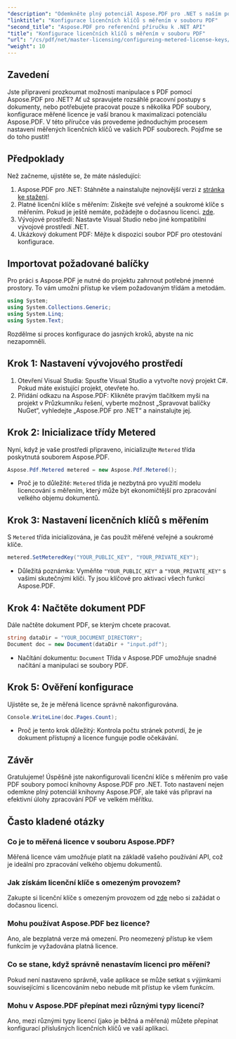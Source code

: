 ```yaml
---
"description": "Odemkněte plný potenciál Aspose.PDF pro .NET s naším podrobným návodem k konfiguraci měřených licencí. Ať už pracujete s rozsáhlými pracovními postupy s PDF nebo provádíte drobné úpravy."
"linktitle": "Konfigurace licenčních klíčů s měřením v souboru PDF"
"second_title": "Aspose.PDF pro referenční příručku k .NET API"
"title": "Konfigurace licenčních klíčů s měřením v souboru PDF"
"url": "/cs/pdf/net/master-licensing/configureing-metered-license-keys/"
"weight": 10
---
```


## Zavedení

Jste připraveni prozkoumat možnosti manipulace s PDF pomocí Aspose.PDF pro .NET? Ať už spravujete rozsáhlé pracovní postupy s dokumenty, nebo potřebujete pracovat pouze s několika PDF soubory, konfigurace měřené licence je vaší branou k maximalizaci potenciálu Aspose.PDF. V této příručce vás provedeme jednoduchým procesem nastavení měřených licenčních klíčů ve vašich PDF souborech. Pojďme se do toho pustit!

## Předpoklady

Než začneme, ujistěte se, že máte následující:

1. Aspose.PDF pro .NET: Stáhněte a nainstalujte nejnovější verzi z [stránka ke stažení](https://releases.aspose.com/pdf/net/).
2. Platné licenční klíče s měřením: Získejte své veřejné a soukromé klíče s měřením. Pokud je ještě nemáte, požádejte o dočasnou licenci. [zde](https://purchase.aspose.com/temporary-license/).
3. Vývojové prostředí: Nastavte Visual Studio nebo jiné kompatibilní vývojové prostředí .NET.
4. Ukázkový dokument PDF: Mějte k dispozici soubor PDF pro otestování konfigurace.

## Importovat požadované balíčky

Pro práci s Aspose.PDF je nutné do projektu zahrnout potřebné jmenné prostory. To vám umožní přístup ke všem požadovaným třídám a metodám.

```csharp
using System;
using System.Collections.Generic;
using System.Linq;
using System.Text;
```

Rozdělme si proces konfigurace do jasných kroků, abyste na nic nezapomněli.

## Krok 1: Nastavení vývojového prostředí

1. Otevření Visual Studia: Spusťte Visual Studio a vytvořte nový projekt C#. Pokud máte existující projekt, otevřete ho.
2. Přidání odkazu na Aspose.PDF: Klikněte pravým tlačítkem myši na projekt v Průzkumníku řešení, vyberte možnost „Spravovat balíčky NuGet“, vyhledejte „Aspose.PDF pro .NET“ a nainstalujte jej.

## Krok 2: Inicializace třídy Metered

Nyní, když je vaše prostředí připraveno, inicializujte `Metered` třída poskytnutá souborem Aspose.PDF.

```csharp
Aspose.Pdf.Metered metered = new Aspose.Pdf.Metered();
```

- Proč je to důležité: `Metered` třída je nezbytná pro využití modelu licencování s měřením, který může být ekonomičtější pro zpracování velkého objemu dokumentů.

## Krok 3: Nastavení licenčních klíčů s měřením

S `Metered` třída inicializována, je čas použít měřené veřejné a soukromé klíče.

```csharp
metered.SetMeteredKey("YOUR_PUBLIC_KEY", "YOUR_PRIVATE_KEY");
```

- Důležitá poznámka: Vyměňte `"YOUR_PUBLIC_KEY"` a `"YOUR_PRIVATE_KEY"` s vašimi skutečnými klíči. Ty jsou klíčové pro aktivaci všech funkcí Aspose.PDF.

## Krok 4: Načtěte dokument PDF

Dále načtěte dokument PDF, se kterým chcete pracovat.

```csharp
string dataDir = "YOUR_DOCUMENT_DIRECTORY";
Document doc = new Document(dataDir + "input.pdf");
```

- Načítání dokumentu: `Document` Třída v Aspose.PDF umožňuje snadné načítání a manipulaci se soubory PDF.

## Krok 5: Ověření konfigurace

Ujistěte se, že je měřená licence správně nakonfigurována.

```csharp
Console.WriteLine(doc.Pages.Count);
```

- Proč je tento krok důležitý: Kontrola počtu stránek potvrdí, že je dokument přístupný a licence funguje podle očekávání.

## Závěr

Gratulujeme! Úspěšně jste nakonfigurovali licenční klíče s měřením pro vaše PDF soubory pomocí knihovny Aspose.PDF pro .NET. Toto nastavení nejen odemkne plný potenciál knihovny Aspose.PDF, ale také vás připraví na efektivní úlohy zpracování PDF ve velkém měřítku.

## Často kladené otázky

### Co je to měřená licence v souboru Aspose.PDF?  
Měřená licence vám umožňuje platit na základě vašeho používání API, což je ideální pro zpracování velkého objemu dokumentů.

### Jak získám licenční klíče s omezeným provozem?  
Zakupte si licenční klíče s omezeným provozem od [zde](https://purchase.aspose.com/buy) nebo si zažádat o dočasnou licenci.

### Mohu používat Aspose.PDF bez licence?  
Ano, ale bezplatná verze má omezení. Pro neomezený přístup ke všem funkcím je vyžadována platná licence.

### Co se stane, když správně nenastavím licenci pro měření?  
Pokud není nastaveno správně, vaše aplikace se může setkat s výjimkami souvisejícími s licencováním nebo nebude mít přístup ke všem funkcím.

### Mohu v Aspose.PDF přepínat mezi různými typy licencí?  
Ano, mezi různými typy licencí (jako je běžná a měřená) můžete přepínat konfigurací příslušných licenčních klíčů ve vaší aplikaci.